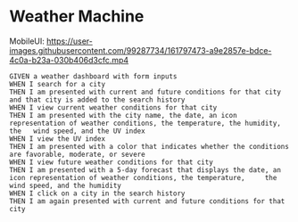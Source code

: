 # Weather Machine

MobileUI:
https://user-images.githubusercontent.com/99287734/161797473-a9e2857e-bdce-4c0a-b23a-030b406d3cfc.mp4


	GIVEN a weather dashboard with form inputs
	WHEN I search for a city
	THEN I am presented with current and future conditions for that city and that city is added to the search history
	WHEN I view current weather conditions for that city
	THEN I am presented with the city name, the date, an icon representation of weather conditions, the temperature, the humidity, the   wind speed, and the UV index
	WHEN I view the UV index
	THEN I am presented with a color that indicates whether the conditions are favorable, moderate, or severe
	WHEN I view future weather conditions for that city
	THEN I am presented with a 5-day forecast that displays the date, an icon representation of weather conditions, the temperature,     the wind speed, and the humidity
	WHEN I click on a city in the search history
	THEN I am again presented with current and future conditions for that city
